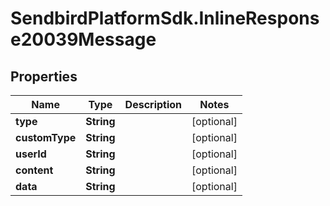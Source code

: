 # SendbirdPlatformSdk.InlineResponse20039Message

## Properties

Name | Type | Description | Notes
------------ | ------------- | ------------- | -------------
**type** | **String** |  | [optional] 
**customType** | **String** |  | [optional] 
**userId** | **String** |  | [optional] 
**content** | **String** |  | [optional] 
**data** | **String** |  | [optional] 


